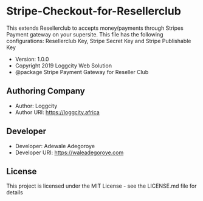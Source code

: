 # Stripe-Checkout-for-Resellerclub
This extends Resellerclub to accepts money/payments through Stripes Payment gateway on your supersite. 
This file has the following configurations:  Resellerclub Key, Stripe Secret Key and Stripe Publishable Key
- Version: 1.0.0
- Copyright 2019 Loggcity Web Solution
- @package  Stripe Payment Gateway for Reseller Club

## Authoring Company
- Author: Loggcity
- Author URI: https://loggcity.africa
## Developer
- Developer: Adewale Adegoroye
- Developer URI: https://waleadegoroye.com


## License
This project is licensed under the MIT License - see the LICENSE.md file for details